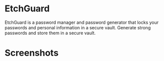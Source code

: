 # EtchGuard
EtchGuard is a password manager and password generator that locks your passwords and personal information in a secure vault. Generate strong passwords and store them in a secure vault.
# Screenshots
